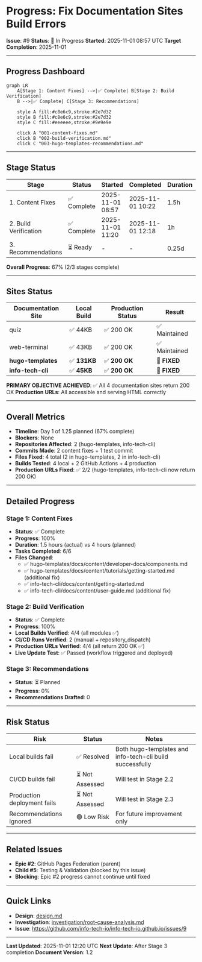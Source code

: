 # Progress: Fix Documentation Sites Build Errors

**Issue**: #9
**Status**: 🔄 In Progress
**Started**: 2025-11-01 08:57 UTC
**Target Completion**: 2025-11-01

---

## Progress Dashboard

```mermaid
graph LR
    A[Stage 1: Content Fixes] -->|✅ Complete| B[Stage 2: Build Verification]
    B -->|✅ Complete| C[Stage 3: Recommendations]

    style A fill:#c8e6c9,stroke:#2e7d32
    style B fill:#c8e6c9,stroke:#2e7d32
    style C fill:#eeeeee,stroke:#9e9e9e

    click A "001-content-fixes.md"
    click B "002-build-verification.md"
    click C "003-hugo-templates-recommendations.md"
```

---

## Stage Status

| Stage | Status | Started | Completed | Duration | Commits |
|-------|--------|---------|-----------|----------|---------|
| 1. Content Fixes | ✅ Complete | 2025-11-01 08:57 | 2025-11-01 10:22 | 1.5h | [db431c3](https://github.com/info-tech-io/hugo-templates/commit/db431c3), [ac82d31](https://github.com/info-tech-io/info_tech_cli/commit/ac82d31) |
| 2. Build Verification | ✅ Complete | 2025-11-01 11:20 | 2025-11-01 12:18 | 1h | Workflow 18996122733 |
| 3. Recommendations | ⏳ Ready | - | - | 0.25d | - |

**Overall Progress**: 67% (2/3 stages complete)

---

## Sites Status

| Documentation Site | Local Build | Production Status | Result |
|-------------------|-------------|-------------------|--------|
| quiz | ✅ 44KB | ✅ 200 OK | ✅ Maintained |
| web-terminal | ✅ 43KB | ✅ 200 OK | ✅ Maintained |
| **hugo-templates** | ✅ **131KB** | ✅ **200 OK** | 🎉 **FIXED** |
| **info-tech-cli** | ✅ **45KB** | ✅ **200 OK** | 🎉 **FIXED** |

**PRIMARY OBJECTIVE ACHIEVED**: ✅ All 4 documentation sites return 200 OK
**Production URLs**: All accessible and serving HTML correctly

---

## Overall Metrics

- **Timeline**: Day 1 of 1.25 planned (67% complete)
- **Blockers**: None
- **Repositories Affected**: 2 (hugo-templates, info-tech-cli)
- **Commits Made**: 2 content fixes + 1 test commit
- **Files Fixed**: 4 total (2 in hugo-templates, 2 in info-tech-cli)
- **Builds Tested**: 4 local + 2 GitHub Actions + 4 production
- **Production URLs Fixed**: ✅ 2/2 (hugo-templates, info-tech-cli now return 200 OK)

---

## Detailed Progress

### Stage 1: Content Fixes
- **Status**: ✅ Complete
- **Progress**: 100%
- **Duration**: 1.5 hours (actual) vs 4 hours (planned)
- **Tasks Completed**: 6/6
- **Files Changed**:
  - ✅ hugo-templates/docs/content/developer-docs/components.md
  - ✅ hugo-templates/docs/content/tutorials/getting-started.md (additional fix)
  - ✅ info-tech-cli/docs/content/getting-started.md
  - ✅ info-tech-cli/docs/content/user-guide.md (additional fix)

### Stage 2: Build Verification
- **Status**: ✅ Complete
- **Progress**: 100%
- **Local Builds Verified**: 4/4 (all modules ✅)
- **CI/CD Runs Verified**: 2 (manual + repository_dispatch)
- **Production URLs Verified**: 4/4 (all return 200 OK ✅)
- **Live Update Test**: ✅ Passed (workflow triggered and deployed)

### Stage 3: Recommendations
- **Status**: ⏳ Planned
- **Progress**: 0%
- **Recommendations Drafted**: 0

---

## Risk Status

| Risk | Status | Notes |
|------|--------|-------|
| Local builds fail | ✅ Resolved | Both hugo-templates and info-tech-cli build successfully |
| CI/CD builds fail | ⏳ Not Assessed | Will test in Stage 2.2 |
| Production deployment fails | ⏳ Not Assessed | Will test in Stage 2.3 |
| Recommendations ignored | 🟢 Low Risk | For future improvement only |

---

## Related Issues

- **Epic #2**: GitHub Pages Federation (parent)
- **Child #5**: Testing & Validation (blocked by this issue)
- **Blocking**: Epic #2 progress cannot continue until fixed

---

## Quick Links

- **Design**: [design.md](design.md)
- **Investigation**: [investigation/root-cause-analysis.md](investigation/root-cause-analysis.md)
- **Issue**: https://github.com/info-tech-io/info-tech-io.github.io/issues/9

---

**Last Updated**: 2025-11-01 12:20 UTC
**Next Update**: After Stage 3 completion
**Document Version**: 1.2
